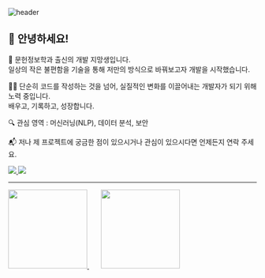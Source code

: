 ![header](https://capsule-render.vercel.app/api?type=venom&height=150&color=gradient&text=Welcome%20to%20👨🏻‍🚀L4N14KE4's%20Github!&fontAlign=50&fontSize=40&textBg=false&animation=fadeIn&section=header&reversal=false&stroke=0D1117&strokeWidth=1)
## 👋 안녕하세요!

🚀 문헌정보학과 출신의 개발 지망생입니다.</br>
일상의 작은 불편함을 기술을 통해 저만의 방식으로 바꿔보고자 개발을 시작했습니다.

👨‍💻 단순히 코드를 작성하는 것을 넘어, 실질적인 변화를 이끌어내는 개발자가 되기 위해 노력 중입니다.</br>배우고, 기록하고, 성장합니다.

🔍 관심 영역 : 머신러닝(NLP), 데이터 분석, 보안

📬 저나 제 프로젝트에 궁금한 점이 있으시거나 관심이 있으시다면 언제든지 연락 주세요.

<a href="https://discord.com/channels/@me" target="_blank"><img src="https://img.shields.io/badge/ligard.-5865F2?style=flat-square&logo=discord&logoColor=FEFEFE"/>
<a href="https://www.instagram.com/l4n14kea/" target="_blank"><img src="https://img.shields.io/badge/ligard.-BC4B7B?style=flat-square&logo=instagram&logoColor=FEFEFE"/>

<hr>

<a href="https://github.com/anuraghazra/github-readme-stats">
  <img src="https://github-readme-stats.vercel.app/api?username=L4N14KE4&count_private=true&show_icons=true&theme=github_dark" height="160"/>
</a>
&nbsp;&nbsp;&nbsp;&nbsp;&nbsp;
<a href="https://solved.ac/c_penguin">
  <img src="http://mazassumnida.wtf/api/v2/generate_badge?boj=c_penguin" height="160"/>
</a>

